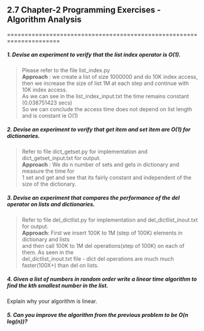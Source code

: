 ## 2.7 Chapter-2 Programming Exercises - Algorithm Analysis
=====================================================================

##### 1. Devise an experiment to verify that the list index operator is O(1).
> Please refer to the file list_index.py  
> **Approach** : we create a list of size 1000000 and do 10K index access,  
> then we increase the size of list 1M at each step and continue with 10K index access.  
> As we can see in the list_index_input.txt the time remains constant (0.038751423 secs)  
> So we can conclude the access time does not depend on list length and is constant ie O(1)  

##### 2. Devise an experiment to verify that get item and set item are O(1) for dictionaries.
> Refer to file dict_getset.py for implementation and dict_getset_input.txt for output.  
> **Approach** : We do n number of sets and gets in dictionary and measure the time for  
> 1 set and get and see that its fairly constant and independent of the size of the dictionary.

##### 3. Devise an experiment that compares the performance of the del operator on lists and dictionaries.
> Refer to file del_dictlist.py for implementation and del_dictlist_inout.txt for output.  
> **Approach**: First we insert 100K to 1M (step of 100K) elements in dictionary and lists  
> and then call 100K to 1M del operations(step of 100K)  on each of them. As seen in the  
> del_dictlist_inout.txt file - dict del operations are much much faster(100X+) than del on lists.

##### 4. Given a list of numbers in random order write a linear time algorithm to find the kth smallest number in the list.  
Explain why your algorithm is linear.
##### 5. Can you improve the algorithm from the previous problem to be O(n log(n))?
